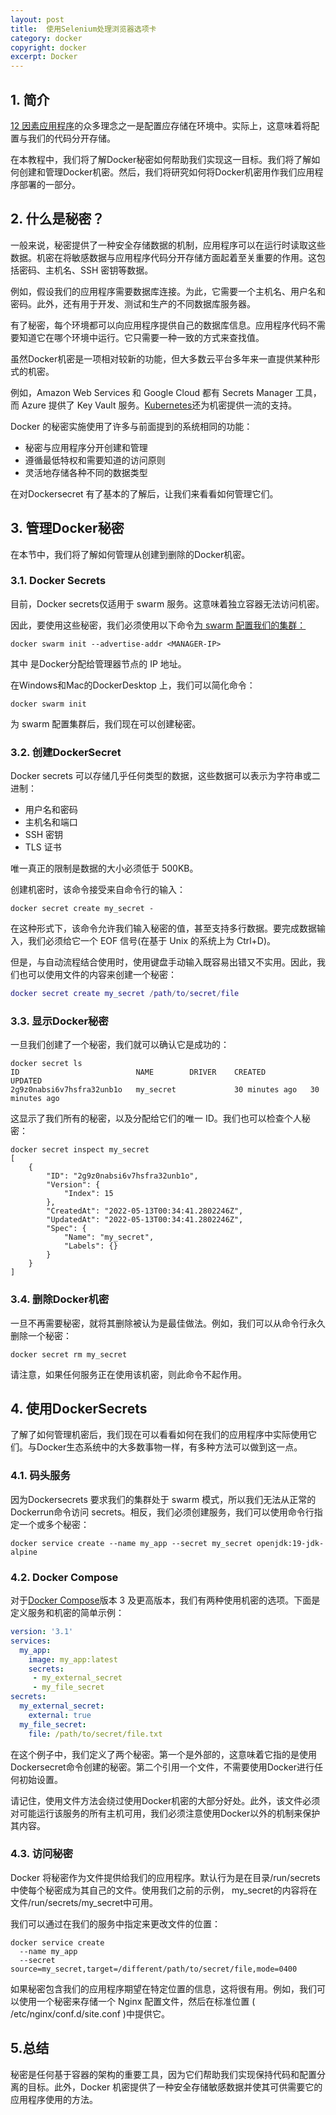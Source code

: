 ```yaml
---
layout: post
title:  使用Selenium处理浏览器选项卡
category: docker
copyright: docker
excerpt: Docker
---
```


## 1. 简介

[12 因素应用程序](https://12factor.net/)的众多理念之一是配置应存储在环境中。实际上，这意味着将配置与我们的代码分开存储。

在本教程中，我们将了解Docker秘密如何帮助我们实现这一目标。我们将了解如何创建和管理Docker机密。然后，我们将研究如何将Docker机密用作我们应用程序部署的一部分。

## 2. 什么是秘密？

一般来说，秘密提供了一种安全存储数据的机制，应用程序可以在运行时读取这些数据。机密在将敏感数据与应用程序代码分开存储方面起着至关重要的作用。这包括密码、主机名、SSH 密钥等数据。

例如，假设我们的应用程序需要数据库连接。为此，它需要一个主机名、用户名和密码。此外，还有用于开发、测试和生产的不同数据库服务器。

有了秘密，每个环境都可以向应用程序提供自己的数据库信息。应用程序代码不需要知道它在哪个环境中运行。它只需要一种一致的方式来查找值。

虽然Docker机密是一项相对较新的功能，但大多数云平台多年来一直提供某种形式的机密。

例如，Amazon Web Services 和 Google Cloud 都有 Secrets Manager 工具，而 Azure 提供了 Key Vault 服务。[Kubernetes](https://www.baeldung.com/ops/kubernetes)还为机密提供一流的支持。

Docker 的秘密实施使用了许多与前面提到的系统相同的功能：

-   秘密与应用程序分开创建和管理
-   遵循最低特权和需要知道的访问原则
-   灵活地存储各种不同的数据类型

在对Dockersecret 有了基本的了解后，让我们来看看如何管理它们。

## 3. 管理Docker秘密

在本节中，我们将了解如何管理从创建到删除的Docker机密。

### 3.1. Docker Secrets

目前，Docker secrets仅适用于 swarm 服务。这意味着独立容器无法访问机密。

因此，要使用这些秘密，我们必须使用以下命令[为 swarm 配置我们的集群：](https://docs.docker.com/engine/swarm/swarm-tutorial/create-swarm/)

```shell
docker swarm init --advertise-addr <MANAGER-IP>
```

其中 <MANAGER-IP> 是Docker分配给管理器节点的 IP 地址。

在Windows和Mac的DockerDesktop 上，我们可以简化命令：

```shell
docker swarm init
```

为 swarm 配置集群后，我们现在可以创建秘密。

### 3.2. 创建DockerSecret

Docker secrets 可以存储几乎任何类型的数据，这些数据可以表示为字符串或二进制：

-   用户名和密码
-   主机名和端口
-   SSH 密钥
-   TLS 证书

唯一真正的限制是数据的大小必须低于 500KB。

创建机密时，该命令接受来自命令行的输入：

```shell
docker secret create my_secret -
```

在这种形式下，该命令允许我们输入秘密的值，甚至支持多行数据。要完成数据输入，我们必须给它一个 EOF 信号(在基于 Unix 的系统上为 Ctrl+D)。

但是，与自动流程结合使用时，使用键盘手动输入既容易出错又不实用。因此，我们也可以使用文件的内容来创建一个秘密：

```lua
docker secret create my_secret /path/to/secret/file
```

### 3.3. 显示Docker秘密

一旦我们创建了一个秘密，我们就可以确认它是成功的：

```shell
docker secret ls
ID                          NAME        DRIVER    CREATED          UPDATED
2g9z0nabsi6v7hsfra32unb1o   my_secret             30 minutes ago   30 minutes ago
```

这显示了我们所有的秘密，以及分配给它们的唯一 ID。我们也可以检查个人秘密：

```shell
docker secret inspect my_secret
[
    {
        "ID": "2g9z0nabsi6v7hsfra32unb1o",
        "Version": {
            "Index": 15
        },
        "CreatedAt": "2022-05-13T00:34:41.2802246Z",
        "UpdatedAt": "2022-05-13T00:34:41.2802246Z",
        "Spec": {
            "Name": "my_secret",
            "Labels": {}
        }
    }
]
```

### 3.4. 删除Docker机密

一旦不再需要秘密，就将其删除被认为是最佳做法。例如，我们可以从命令行永久删除一个秘密：

```shell
docker secret rm my_secret
```

请注意，如果任何服务正在使用该机密，则此命令不起作用。

## 4. 使用DockerSecrets

了解了如何管理机密后，我们现在可以看看如何在我们的应用程序中实际使用它们。与Docker生态系统中的大多数事物一样，有多种方法可以做到这一点。

### 4.1. 码头服务

因为Dockersecrets 要求我们的集群处于 swarm 模式，所以我们无法从正常的Dockerrun命令访问 secrets。相反，我们必须创建服务，我们可以使用命令行指定一个或多个秘密：

```shell
docker service create --name my_app --secret my_secret openjdk:19-jdk-alpine
```

### 4.2. Docker Compose

对于[Docker Compose](https://www.baeldung.com/ops/docker-compose)版本 3 及更高版本，我们有两种使用机密的选项。下面是定义服务和机密的简单示例：

```yaml
version: '3.1'
services:
  my_app:
    image: my_app:latest
    secrets:
     - my_external_secret
     - my_file_secret
secrets:
  my_external_secret:
    external: true
  my_file_secret:
    file: /path/to/secret/file.txt
```

在这个例子中，我们定义了两个秘密。第一个是外部的，这意味着它指的是使用Dockersecret命令创建的秘密。第二个引用一个文件，不需要使用Docker进行任何初始设置。

请记住，使用文件方法会绕过使用Docker机密的大部分好处。此外，该文件必须对可能运行该服务的所有主机可用，我们必须注意使用Docker以外的机制来保护其内容。

### 4.3. 访问秘密

Docker 将秘密作为文件提供给我们的应用程序。默认行为是在目录/run/secrets中使每个秘密成为其自己的文件。使用我们之前的示例， my_secret的内容将在文件/run/secrets/my_secret中可用。

我们可以通过在我们的服务中指定来更改文件的位置：

```shell
docker service create
  --name my_app
  --secret source=my_secret,target=/different/path/to/secret/file,mode=0400
```

如果秘密包含我们的应用程序期望在特定位置的信息，这将很有用。例如，我们可以使用一个秘密来存储一个 Nginx 配置文件，然后在标准位置 ( /etc/nginx/conf.d/site.conf )中提供它。

## 5.总结

秘密是任何基于容器的架构的重要工具，因为它们帮助我们实现保持代码和配置分离的目标。此外，Docker 机密提供了一种安全存储敏感数据并使其可供需要它的应用程序使用的方法。
